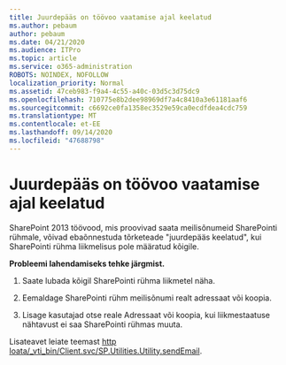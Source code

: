 ```yaml
---
title: Juurdepääs on töövoo vaatamise ajal keelatud
ms.author: pebaum
author: pebaum
ms.date: 04/21/2020
ms.audience: ITPro
ms.topic: article
ms.service: o365-administration
ROBOTS: NOINDEX, NOFOLLOW
localization_priority: Normal
ms.assetid: 47ceb983-f9a4-4c55-a40c-03d5c3d75dc9
ms.openlocfilehash: 710775e8b2dee98969df7a4c8410a3e61181aaf6
ms.sourcegitcommit: c6692ce0fa1358ec3529e59ca0ecdfdea4cdc759
ms.translationtype: MT
ms.contentlocale: et-EE
ms.lasthandoff: 09/14/2020
ms.locfileid: "47688798"
---
```

# <a name="access-denied-when-viewing-a-workflow"></a>Juurdepääs on töövoo vaatamise ajal keelatud

SharePoint 2013 töövood, mis proovivad saata meilisõnumeid SharePointi rühmale, võivad ebaõnnestuda tõrketeade "juurdepääs keelatud", kui SharePointi rühma liikmelisus pole määratud kõigile.
  
 **Probleemi lahendamiseks tehke järgmist.**
  
 1. Saate lubada kõigil SharePointi rühma liikmetel näha.
  
 2. Eemaldage SharePointi rühm meilisõnumi realt adressaat või koopia.
  
 3. Lisage kasutajad otse reale Adressaat või koopia, kui liikmestaatuse nähtavust ei saa SharePointi rühmas muuta.
  
Lisateavet leiate teemast [http loata/_vti_bin/Client.svc/SP.Utilities.Utility.sendEmail](https://go.microsoft.com/fwlink/?linkid=2044694&amp;clcid=0x409).
  